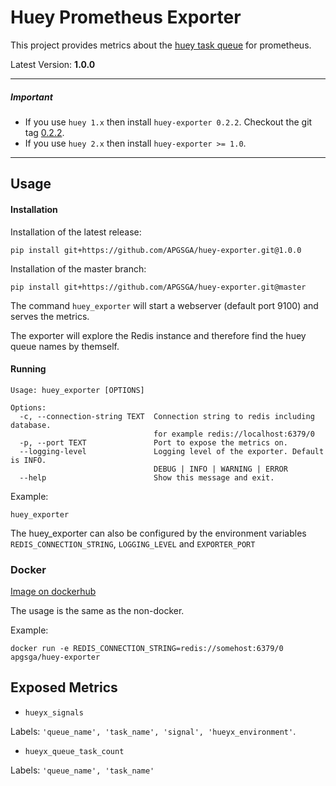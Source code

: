 # Huey Prometheus Exporter
This project provides metrics about the [huey task queue](https://github.com/coleifer/huey) for prometheus.

Latest Version: **1.0.0**


---
##### Important

- If you use `huey 1.x` then install `huey-exporter 0.2.2`. Checkout the git tag [0.2.2](https://github.com/APGSGA/huey-exporter/tree/0.2.2).
- If you use `huey 2.x` then install `huey-exporter >= 1.0`.

---

## Usage

#### Installation
Installation of the latest release:
```
pip install git+https://github.com/APGSGA/huey-exporter.git@1.0.0
```
Installation of the master branch:
```
pip install git+https://github.com/APGSGA/huey-exporter.git@master
```

The command `huey_exporter` will start a webserver (default port 9100) and serves the metrics.

The exporter will explore the Redis instance and therefore find the huey queue names by themself.  

#### Running
```
Usage: huey_exporter [OPTIONS]

Options:
  -c, --connection-string TEXT  Connection string to redis including database.
                                for example redis://localhost:6379/0
  -p, --port TEXT               Port to expose the metrics on.
  --logging-level               Logging level of the exporter. Default is INFO.
                                DEBUG | INFO | WARNING | ERROR
  --help                        Show this message and exit.

```

Example:
```
huey_exporter
```
The huey_exporter can also be configured by the environment variables `REDIS_CONNECTION_STRING`, `LOGGING_LEVEL` and `EXPORTER_PORT`
### Docker
[Image on dockerhub](https://hub.docker.com/r/apgsga/huey-exporter/)

The usage is the same as the non-docker.

Example:
```
docker run -e REDIS_CONNECTION_STRING=redis://somehost:6379/0 apgsga/huey-exporter
```

## Exposed Metrics
- `hueyx_signals`

Labels: `'queue_name', 'task_name', 'signal', 'hueyx_environment'`.

- `hueyx_queue_task_count`

Labels: `'queue_name', 'task_name'`
```
